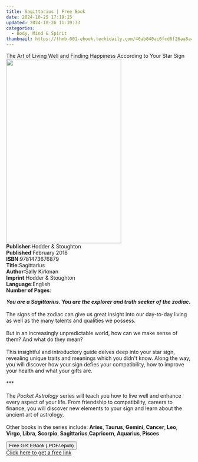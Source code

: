 ```yaml
---
title: Sagittarius | Free Book
date: 2024-10-25 17:19:15
updated: 2024-10-26 11:39:33
categories:
  - Body, Mind & Spirit
thumbnail: https://thmb-001-ebook.techidaily.com/46ab040ac0fcd6f26aa8a4c31dcf9da410922c73064544cc6c0b09ff8fa4e577.jpg
---
```

<main id="book-container">
  <div class="flex flex-col">
    <div class="book-brief flex-1 py-6 px-4 sm:p-6 md:py-10 md:px-8">
      <!-- brief-->
      <div class="book-brief-main">
        The Art of Living Well and Finding Happiness According to Your Star Sign
      </div>
    </div>
    <div
      class="book-meta-info flex-1 grid gap-4 col-start-1 col-end-3 row-start-1 sm:mb-6 sm:grid-cols-4 lg:gap-6 lg:col-start-2 lg:row-end-6 lg:row-span-6 lg:mb-0"
    >
      <div
        class="book-meta-info-left place-content-center mt-4 p-4 text-sm leading-6 col-start-2 col-span-2 dark:text-slate-400"
      >
        <img
          class="w-full h-500 object-cover rounded-lg sm:h-255 sm:col-span-2 lg:col-span-full"
          src="https://img-001-ebook.techidaily.com/653086f8a53a67860ca26a8c61c454565dba12b0c822557ba69e23042e876367.jpg"
          alt=""
          width="312"
          height="500"
        />
      </div>
      <div
        class="book-meta-info-right mt-2 col-start-1 row-start-2 col-span-3 self-center"
      >
        <!-- meta data  -->
        <div class="flex flex-col px-4 md:px-8">
          <div class="flex-1">
            <strong>Publisher</strong>:<span class="px-2"
              >Hodder &amp; Stoughton</span
            >
          </div>
          <div class="flex-1">
            <strong>Published</strong>:<span class="px-2">February 2018</span>
          </div>
          <div class="flex-1">
            <strong>ISBN</strong>:<span class="px-2">9781473676879</span>
          </div>
          <div class="flex-1">
            <strong>Title</strong>:<span class="px-2">Sagittarius</span>
          </div>
          <div class="flex-1">
            <strong>Author</strong>:<span class="px-2">Sally Kirkman</span>
          </div>
          <div class="flex-1">
            <strong>Imprint</strong>:<span class="px-2"
              >Hodder &amp; Stoughton</span
            >
          </div>
          <div class="flex-1">
            <strong>Language</strong>:<span class="px-2">English</span>
          </div>
          <div class="flex-1">
            <strong>Number of Pages</strong>:<span class="px-2"></span>
          </div>
        </div>
      </div>
    </div>
    <div class="book-description flex-1 py-6 px-4 sm:p-6 md:py-10 md:px-8">
      <div class="book-description-main">
        <div accordion-content="" id="description">
          <p>
            <i
              ><b
                >You are a Sagittarius. You are the explorer and truth seeker of
                the zodiac.</b
              ></i
            ><br /><br />The signs of the zodiac can give us great insight into
            our day-to-day living as well as the many talents and qualities we
            possess. <br /><br />But in an increasingly unpredictable world, how
            can we make sense of them? And what do they mean? <br /><br />This
            insightful and introductory guide delves deep into your star sign,
            revealing unique traits and meanings which you didn't know. Along
            the way, you will discover how your sign defies your compatibility,
            how to improve your health and what your gifts are.
            <br /><br />***<br /><br />The <i>Pocket Astrology</i> series will
            teach you how to live well and enhance every aspect of your life.
            From friendship to compatibility, careers to finance, you will
            discover new elements to your sign and learn about the ancient art
            of astrology. <br /><br />Other books in the series include:
            <b>Aries</b>,<b> Taurus</b>,<b> Gemini</b>,<b> Cancer</b>,<b> Leo</b
            >,<b> Virgo</b>,<b> Libra</b>,<b> Scorpio</b>,<b> Sagittarius</b
            >,<b>Capricorn</b>,<b> Aquarius</b>,<b> Pisces</b>
          </p>
        </div>
        <div class="accordion-fader"></div>
      </div>
    </div>
    <div class="book-excerpts flex-1 py-6 px-4 sm:p-6 md:py-10 md:px-8"></div>
    <div
      class="book-about-author flex-1 py-6 px-4 sm:p-6 md:py-10 md:px-8"
    ></div>
    <div class="book-free-get flex-1 py-6 px-4 sm:p-6 md:py-10 md:px-8">
      <button
        id="btn-free-get"
        class="bg-blue-500 hover:bg-blue-700 text-white font-bold py-2 px-4 rounded"
      >
        Free Get EBook (.PDF/.epub)
      </button>
      <div id="countdown-display" class="px-2 text-lg mt-2"></div>
      <a
        id="free-link"
        class="hidden bg-blue-500 hover:bg-blue-700 text-white font-bold py-2 px-4 rounded"
        href="https://www.ebooks.com/en-us/book/96292652/sagittarius/sally-kirkman/"
        target="_blank"
        >Click here to get a free link</a
      >
    </div>
    <script>
      let countdownTime = 0;
      let countdownInterval = null;
      document
        .getElementById('btn-free-get')
        .addEventListener('click', startCountdown);
      function startCountdown() {
        countdownTime = new Date().getTime() + 60000 * 3;
        countdownInterval = setInterval(updateCountdown, 1000);
        document.getElementById('btn-free-get').disabled = true;
        document
          .getElementById('btn-free-get')
          .classList.add('bg-gray-500', 'cursor-not-allowed');
      }
      function updateCountdown() {
        let currentTime = new Date().getTime();
        let timeLeft = countdownTime - currentTime;
        let secondsLeft = Math.floor(timeLeft / 1000);
        document.getElementById('countdown-display').innerHTML =
          `Remaining time: ${secondsLeft} seconds.`;
        if (secondsLeft <= 0) {
          clearInterval(countdownInterval);
          document.getElementById('btn-free-get').classList.add('hidden');
          document.getElementById('free-link').classList.remove('hidden');
          document.getElementById('countdown-display').innerHTML = '';
        }
      }
    </script>
  </div>
</main>
